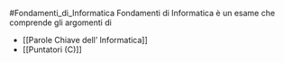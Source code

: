#Fondamenti_di_Informatica
Fondamenti di Informatica è un esame che comprende gli argomenti di
- [[Parole Chiave dell’ Informatica]]
- [[Puntatori (C)]]